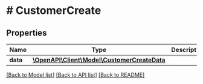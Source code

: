 # # CustomerCreate

## Properties

Name | Type | Description | Notes
------------ | ------------- | ------------- | -------------
**data** | [**\OpenAPI\Client\Model\CustomerCreateData**](CustomerCreateData.md) |  |

[[Back to Model list]](../../README.md#models) [[Back to API list]](../../README.md#endpoints) [[Back to README]](../../README.md)
